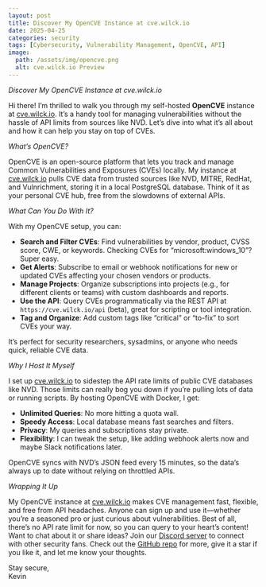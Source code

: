 ```yaml
---
layout: post
title: Discover My OpenCVE Instance at cve.wilck.io
date: 2025-04-25
categories: security
tags: [Cybersecurity, Vulnerability Management, OpenCVE, API]
image:
  path: /assets/img/opencve.png
  alt: cve.wilck.io Preview
---
```


*Discover My OpenCVE Instance at cve.wilck.io*

Hi there! I’m thrilled to walk you through my self-hosted **OpenCVE** instance at [cve.wilck.io](https://cve.wilck.io). It’s a handy tool for managing vulnerabilities without the hassle of API limits from sources like NVD. Let’s dive into what it’s all about and how it can help you stay on top of CVEs.

*What’s OpenCVE?*

OpenCVE is an open-source platform that lets you track and manage Common Vulnerabilities and Exposures (CVEs) locally. My instance at [cve.wilck.io](https://cve.wilck.io) pulls CVE data from trusted sources like NVD, MITRE, RedHat, and Vulnrichment, storing it in a local PostgreSQL database. Think of it as your personal CVE hub, free from the slowdowns of external APIs.

*What Can You Do With It?*

With my OpenCVE setup, you can:
- **Search and Filter CVEs**: Find vulnerabilities by vendor, product, CVSS score, CWE, or keywords. Checking CVEs for “microsoft:windows_10”? Super easy.
- **Get Alerts**: Subscribe to email or webhook notifications for new or updated CVEs affecting your chosen vendors or products.
- **Manage Projects**: Organize subscriptions into projects (e.g., for different clients or teams) with custom dashboards and reports.
- **Use the API**: Query CVEs programmatically via the REST API at `https://cve.wilck.io/api` (beta), great for scripting or tool integration.
- **Tag and Organize**: Add custom tags like “critical” or “to-fix” to sort CVEs your way.

It’s perfect for security researchers, sysadmins, or anyone who needs quick, reliable CVE data.

*Why I Host It Myself*

I set up [cve.wilck.io](https://cve.wilck.io) to sidestep the API rate limits of public CVE databases like NVD. Those limits can really bog you down if you’re pulling lots of data or running scripts. By hosting OpenCVE with Docker, I get:
- **Unlimited Queries**: No more hitting a quota wall.
- **Speedy Access**: Local database means fast searches and filters.
- **Privacy**: My queries and subscriptions stay private.
- **Flexibility**: I can tweak the setup, like adding webhook alerts now and maybe Slack notifications later.

OpenCVE syncs with NVD’s JSON feed every 15 minutes, so the data’s always up to date without relying on throttled APIs.


*Wrapping It Up*

My OpenCVE instance at [cve.wilck.io](https://cve.wilck.io) makes CVE management fast, flexible, and free from API headaches. Anyone can sign up and use it—whether you’re a seasoned pro or just curious about vulnerabilities. Best of all, there’s no API rate limit for now, so you can query to your heart’s content! Want to chat about it or share ideas? Join our [Discord server](https://discord.com/invite/BgUCmYP3px) to connect with other security fans. Check out the [GitHub repo](https://github.com/opencve/opencve) for more, give it a star if you like it, and let me know your thoughts.

Stay secure,  
Kevin